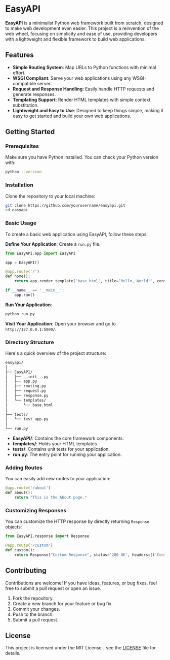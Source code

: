# EasyAPI

**EasyAPI** is a minimalist Python web framework built from scratch, designed to make web development even easier. This project is a reinvention of the web wheel, focusing on simplicity and ease of use, providing developers with a lightweight and flexible framework to build web applications.

## Features

- **Simple Routing System**: Map URLs to Python functions with minimal effort.
- **WSGI Compliant**: Serve your web applications using any WSGI-compatible server.
- **Request and Response Handling**: Easily handle HTTP requests and generate responses.
- **Templating Support**: Render HTML templates with simple context substitution.
- **Lightweight and Easy to Use**: Designed to keep things simple, making it easy to get started and build your own web applications.

## Getting Started

### Prerequisites

Make sure you have Python installed. You can check your Python version with:

```bash
python --version
```

### Installation

Clone the repository to your local machine:

```bash
git clone https://github.com/yourusername/easyapi.git
cd easyapi
```

### Basic Usage

To create a basic web application using EasyAPI, follow these steps:

**Define Your Application**: Create a `run.py` file.

```python
from EasyAPI.app import EasyAPI

app = EasyAPI()

@app.route('/')
def home():
    return app.render_template('base.html', title="Hello, World!", content="Welcome to EasyAPI!")

if __name__ == '__main__':
    app.run()
```

**Run Your Application**:

```bash
python run.py
```

**Visit Your Application**: Open your browser and go to `http://127.0.0.1:5000/`.

### Directory Structure

Here's a quick overview of the project structure:

```bash
easyapi/
│
├── EasyAPI/
│   ├── __init__.py
│   ├── app.py
│   ├── routing.py
│   ├── request.py
│   ├── response.py
│   └── templates/
│       └── base.html
│
├── tests/
│   └── test_app.py
│
└── run.py
```

- **EasyAPI/**: Contains the core framework components.
- **templates/**: Holds your HTML templates.
- **tests/**: Contains unit tests for your application.
- **run.py**: The entry point for running your application.

### Adding Routes

You can easily add new routes to your application:

```python
@app.route('/about')
def about():
    return "This is the About page."
```

### Customizing Responses

You can customize the HTTP response by directly returning `Response` objects:

```python
from EasyAPI.response import Response

@app.route('/custom')
def custom():
    return Response("Custom Response", status='200 OK', headers=[('Content-Type', 'text/plain')])
```

## Contributing

Contributions are welcome! If you have ideas, features, or bug fixes, feel free to submit a pull request or open an issue.

1. Fork the repository.
2. Create a new branch for your feature or bug fix.
3. Commit your changes.
4. Push to the branch.
5. Submit a pull request.

## License

This project is licensed under the MIT License - see the [LICENSE](LICENSE) file for details.
